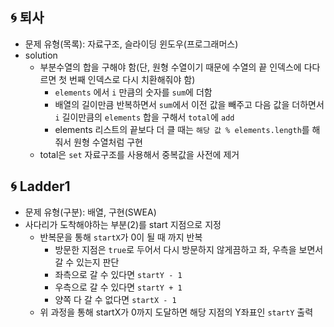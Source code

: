 ## 🌀 퇴사

- 문제 유형(목록): 자료구조, 슬라이딩 윈도우(프로그래머스)
- solution
  - 부분수열의 합을 구해야 함(단, 원형 수열이기 때문에 수열의 끝 인덱스에 다다르면 첫 번째 인덱스로 다시 치환해줘야 함)
    - `elements` 에서 `i` 만큼의 숫자를 `sum`에 더함
    - 배열의 길이만큼 반복하면서 `sum`에서 이전 값을 빼주고 다음 값을 더하면서 `i` 길이만큼의 `elements` 합을 구해서 `total`에 `add`
    - elements 리스트의 끝보다 더 클 때는 `해당 값 % elements.length`를 해줘서 원형 수열처럼 구현
  - total은 `set` 자료구조를 사용해서 중복값을 사전에 제거

## 🌀 Ladder1

- 문제 유형(구분): 배열, 구현(SWEA)
- 사다리가 도착해야하는 부분(2)를 start 지점으로 지정
  - 반복문을 통해 `startX`가 0이 될 때 까지 반복
    - 방문한 지점은 `true`로 두어서 다시 방문하지 않게끔하고 좌, 우측을 보면서 갈 수 있는지 판단
    - 좌측으로 갈 수 있다면 `startY - 1`
    - 우측으로 갈 수 있다면 `startY + 1`
    - 양쪽 다 갈 수 없다면 `startX - 1`
  - 위 과정을 통해 startX가 0까지 도달하면 해당 지점의 Y좌표인 `startY` 출력
